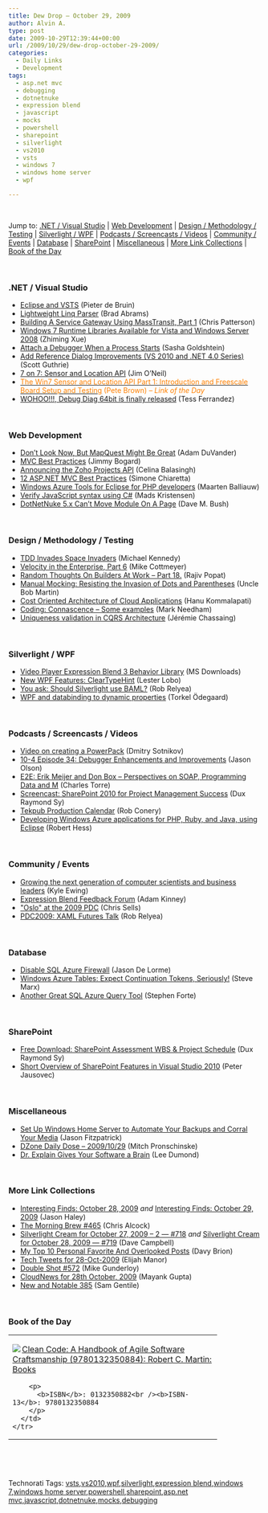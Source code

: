 ```yaml
---
title: Dew Drop – October 29, 2009
author: Alvin A.
type: post
date: 2009-10-29T12:39:44+00:00
url: /2009/10/29/dew-drop-october-29-2009/
categories:
  - Daily Links
  - Development
tags:
  - asp.net mvc
  - debugging
  - dotnetnuke
  - expression blend
  - javascript
  - mocks
  - powershell
  - sharepoint
  - silverlight
  - vs2010
  - vsts
  - windows 7
  - windows home server
  - wpf

---
```

&#160;

Jump to: [.NET / Visual Studio][1] | [Web Development][2] | [Design / Methodology / Testing][3] | [Silverlight / WPF][4] | [Podcasts / Screencasts / Videos][5] | [Community / Events][6] | [Database][7] | [SharePoint][8] | [Miscellaneous][9] | [More Link Collections][10] | [Book of the Day][11] 

&#160;

### <a name="dotnet"></a>.NET / Visual Studio

  * [Eclipse and VSTS][12] (Pieter de Bruin)
  * [Lightweight Linq Parser][13] (Brad Abrams)
  * [Building A Service Gateway Using MassTransit, Part 1][14] (Chris Patterson)
  * [Windows 7 Runtime Libraries Available for Vista and Windows Server 2008][15] (Zhiming Xue)
  * [Attach a Debugger When a Process Starts][16] (Sasha Goldshtein)
  * [Add Reference Dialog Improvements (VS 2010 and .NET 4.0 Series)][17] (Scott Guthrie)
  * [7 on 7: Sensor and Location API][18] (Jim O’Neil)
  * [<font color="#ff8000">The Win7 Sensor and Location API Part 1: Introduction and Freescale Board Setup and Testing</font>][19] <font color="#ff8000">(Pete Brown) <em>– Link of the Day</em></font>
  * [WOHOO!!!, Debug Diag 64bit is finally released][20] (Tess Ferrandez)

&#160;

### <a name="web"></a>Web Development

  * [Don’t Look Now, But MapQuest Might Be Great][21] (Adam DuVander)
  * [MVC Best Practices][22] (Jimmy Bogard)
  * [Announcing the Zoho Projects API][23] (Celina Balasingh)
  * [12 ASP.NET MVC Best Practices][24] (Simone Chiaretta)
  * [Windows Azure Tools for Eclipse for PHP developers][25] (Maarten Balliauw)
  * [Verify JavaScript syntax using C#][26] (Mads Kristensen)
  * [DotNetNuke 5.x Can’t Move Module On A Page][27] (Dave M. Bush)

&#160;

### <a name="design"></a>Design / Methodology / Testing

  * [TDD Invades Space Invaders][28] (Michael Kennedy)
  * [Velocity in the Enterprise, Part 6][29] (Mike Cottmeyer)
  * [Random Thoughts On Builders At Work &#8211; Part 18.][30] (Rajiv Popat)
  * [Manual Mocking: Resisting the Invasion of Dots and Parentheses][31] (Uncle Bob Martin)
  * [Cost Oriented Architecture of Cloud Applications][32] (Hanu Kommalapati)
  * [Coding: Connascence – Some examples][33] (Mark Needham)
  * [Uniqueness validation in CQRS Architecture][34] (Jérémie Chassaing)

&#160;

### <a name="silverlight"></a>Silverlight / WPF

  * [Video Player Expression Blend 3 Behavior Library][35] (MS Downloads)
  * [New WPF Features: ClearTypeHint][36] (Lester Lobo)
  * [You ask: Should Silverlight use BAML?][37] (Rob Relyea)
  * [WPF and databinding to dynamic properties][38] (Torkel Ödegaard)

&#160;

### <a name="podcasts"></a>Podcasts / Screencasts / Videos

  * [Video on creating a PowerPack][39] (Dmitry Sotnikov)
  * [10-4 Episode 34: Debugger Enhancements and Improvements][40] (Jason Olson)
  * [E2E: Erik Meijer and Don Box &#8211; Perspectives on SOAP, Programming Data and M][41] (Charles Torre)
  * [Screencast: SharePoint 2010 for Project Management Success][42] (Dux Raymond Sy)
  * [Tekpub Production Calendar][43] (Rob Conery)
  * [Developing Windows Azure applications for PHP, Ruby, and Java, using Eclipse][44] (Robert Hess)

&#160;

### <a name="events"></a>Community / Events

  * [Growing the next generation of computer scientists and business leaders][45] (Kyle Ewing)
  * [Expression Blend Feedback Forum][46] (Adam Kinney)
  * ["Oslo" at the 2009 PDC][47] (Chris Sells)
  * [PDC2009: XAML Futures Talk][48] (Rob Relyea)

&#160;

### <a name="db"></a>Database

  * [Disable SQL Azure Firewall][49] (Jason De Lorme)
  * [Windows Azure Tables: Expect Continuation Tokens, Seriously!][50] (Steve Marx)
  * [Another Great SQL Azure Query Tool][51] (Stephen Forte)

&#160;

### <a name="sp"></a>SharePoint

  * [Free Download: SharePoint Assessment WBS & Project Schedule][52] (Dux Raymond Sy)
  * [Short Overview of SharePoint Features in Visual Studio 2010][53] (Peter Jausovec)

&#160;

### <a name="misc"></a>Miscellaneous

  * [Set Up Windows Home Server to Automate Your Backups and Corral Your Media][54] (Jason Fitzpatrick)
  * [DZone Daily Dose &#8211; 2009/10/29][55] (Mitch Pronschinske)
  * [Dr. Explain Gives Your Software a Brain][56] (Lee Dumond)

&#160;

### <a name="links"></a>More Link Collections

  * [Interesting Finds: October 28, 2009][57] _and_&#160;[Interesting Finds: October 29, 2009][58] (Jason Haley)
  * [The Morning Brew #465][59] (Chris Alcock)
  * [Silverlight Cream for October 27, 2009 &#8211; 2 &#8212; #718][60] _and_&#160;[Silverlight Cream for October 28, 2009 &#8212; #719][61] (Dave Campbell)
  * [My Top 10 Personal Favorite And Overlooked Posts][62] (Davy Brion)
  * [Tech Tweets for 28-Oct-2009][63] (Elijah Manor)
  * [Double Shot #572][64] (Mike Gunderloy)
  * [CloudNews for 28th October, 2009][65] (Mayank Gupta)
  * [New and Notable 385][66] (Sam Gentile)

&#160;

### <a name="book"></a>Book of the Day

<div style="padding-bottom: 0px; margin: 0px; padding-left: 0px; padding-right: 0px; display: inline; float: none; padding-top: 0px" id="scid:7dc1bd33-94bd-46fd-a20b-0131235bcd47:be5f024e-0b1f-4669-b123-83ca1a258a90" class="wlWriterSmartContent">
  <table cellspacing="0" cellpadding="2" width="400" border="0" unselectable="on">
    <tr>
      <td valign="top" width="400">
        <p>
          <a title="Clean Code: A Handbook of Agile Software Craftsmanship (9780132350884): Robert C. Martin: Books" href="http://www.amazon.com/exec/obidos/ASIN/0132350882/alvinashcraft-20"><img data-recalc-dims="1" decoding="async" src="https://i0.wp.com/images.amazon.com/images/P/0132350882.01.MZZZZZZZ.jpg?w=660" border="0" align="left" style="float:left" />Clean Code: A Handbook of Agile Software Craftsmanship (9780132350884): Robert C. Martin: Books</a>
        </p>
        
        <p>
          <b>ISBN</b>: 0132350882<br /><b>ISBN-13</b>: 9780132350884
        </p>
      </td>
    </tr>
  </table>
</div>

&#160;

<div style="padding-bottom: 0px; margin: 0px; padding-left: 0px; padding-right: 0px; display: inline; float: none; padding-top: 0px" id="scid:C16BAC14-9A3D-4c50-9394-FBFEF7A93539:798b6744-d949-4fd4-8b47-72d832758abc" class="wlWriterSmartContent">
  <!--dotnetkickit-->
</div>

&#160;

<div style="padding-bottom: 0px; margin: 0px; padding-left: 0px; padding-right: 0px; display: inline; float: none; padding-top: 0px" id="scid:0767317B-992E-4b12-91E0-4F059A8CECA8:6ff09c9e-d7ad-43a3-bd5e-a18b327df394" class="wlWriterSmartContent">
  Technorati Tags: <a href="http://technorati.com/tags/vsts" rel="tag">vsts</a>,<a href="http://technorati.com/tags/vs2010" rel="tag">vs2010</a>,<a href="http://technorati.com/tags/wpf" rel="tag">wpf</a>,<a href="http://technorati.com/tags/silverlight" rel="tag">silverlight</a>,<a href="http://technorati.com/tags/expression+blend" rel="tag">expression blend</a>,<a href="http://technorati.com/tags/windows+7" rel="tag">windows 7</a>,<a href="http://technorati.com/tags/windows+home+server" rel="tag">windows home server</a>,<a href="http://technorati.com/tags/powershell" rel="tag">powershell</a>,<a href="http://technorati.com/tags/sharepoint" rel="tag">sharepoint</a>,<a href="http://technorati.com/tags/asp.net+mvc" rel="tag">asp.net mvc</a>,<a href="http://technorati.com/tags/javascript" rel="tag">javascript</a>,<a href="http://technorati.com/tags/dotnetnuke" rel="tag">dotnetnuke</a>,<a href="http://technorati.com/tags/mocks" rel="tag">mocks</a>,<a href="http://technorati.com/tags/debugging" rel="tag">debugging</a>
</div>

<div class="wlWriterHeaderFooter" style="margin:0px; padding:0px 0px 0px 0px;">
  <p>
    <br /> </div>

 [1]: https://morningdew-bpc6g3a0fgaxdxcu.eastus2-01.azurewebsites.net/#dotnet
 [2]: https://morningdew-bpc6g3a0fgaxdxcu.eastus2-01.azurewebsites.net/#web
 [3]: https://morningdew-bpc6g3a0fgaxdxcu.eastus2-01.azurewebsites.net/#design
 [4]: https://morningdew-bpc6g3a0fgaxdxcu.eastus2-01.azurewebsites.net/#silverlight
 [5]: https://morningdew-bpc6g3a0fgaxdxcu.eastus2-01.azurewebsites.net/#podcasts
 [6]: https://morningdew-bpc6g3a0fgaxdxcu.eastus2-01.azurewebsites.net/#events
 [7]: https://morningdew-bpc6g3a0fgaxdxcu.eastus2-01.azurewebsites.net/#db
 [8]: https://morningdew-bpc6g3a0fgaxdxcu.eastus2-01.azurewebsites.net/#sp
 [9]: https://morningdew-bpc6g3a0fgaxdxcu.eastus2-01.azurewebsites.net/#misc
 [10]: https://morningdew-bpc6g3a0fgaxdxcu.eastus2-01.azurewebsites.net/#links
 [11]: https://morningdew-bpc6g3a0fgaxdxcu.eastus2-01.azurewebsites.net/#book
 [12]: http://www.pieterdebruin.net/2009/10/29/EclipseAndVSTS.aspx
 [13]: http://blogs.msdn.com/brada/archive/2009/10/28/lightweight-linq-parser.aspx
 [14]: http://feedproxy.google.com/~r/LosTechies/~3/NgZDuIb8ImE/building-a-service-gateway-using-masstransit-part-1.aspx
 [15]: http://blogs.msdn.com/zxue/archive/2009/10/28/windows-7-runtime-libraries-available-for-vista-and-windows-server-2008.aspx
 [16]: http://blogs.microsoft.co.il/blogs/sasha/archive/2009/10/28/attach-a-debugger-when-a-process-starts.aspx
 [17]: http://weblogs.asp.net/scottgu/archive/2009/10/29/add-reference-dialog-improvements-vs-2010-and-net-4-0-series.aspx
 [18]: http://blogs.msdn.com/jimoneil/archive/2009/10/28/7-on-7-sensor-and-location-api.aspx
 [19]: http://feedproxy.google.com/~r/PeteBrown/~3/x-yIqQKK_E0/The-Win7-Sensor-and-Location-API-Part-1_3A00_-Introduction-and-Freescale-Board-Setup-and-Testing.aspx
 [20]: http://blogs.msdn.com/tess/archive/2009/10/29/wohoo-debug-diag-64bit-is-finally-released.aspx
 [21]: http://feedproxy.google.com/~r/ProgrammableWeb/~3/5BfbRoNz4N4/
 [22]: http://feedproxy.google.com/~r/LosTechies/~3/2TW4o4UVPoM/mvc-best-practices.aspx
 [23]: http://blogs.zoho.com/general/announcing-the-zoho-projects-api
 [24]: http://feeds.dzone.com/~r/zones/dotnet/~3/rhpjlUHtVDM/12-aspnet-mvc-best-practices
 [25]: http://blog.maartenballiauw.be/post.aspx?id=4b7d5a5b-a6c1-4ebf-a568-c314cbb1c035
 [26]: http://feedproxy.google.com/~r/netSlave/~3/bKOXzp0Hqf4/post.aspx
 [27]: http://blog.dmbcllc.com/2009/10/29/dotnetnuke-5-x-cant-move-module-on-a-page/
 [28]: http://feedproxy.google.com/~r/MichaelCKennedysWeblog/~3/QRoYBdesj8o/TDDInvadesSpaceInvaders.aspx
 [29]: http://feedproxy.google.com/~r/LeadingAgile/~3/aOinLXkRkUU/velocity-in-enterprise-part-6.html
 [30]: http://www.thousandtyone.com/blog/RandomThoughtsOnBuildersAtWorkPart18.aspx
 [31]: http://blog.objectmentor.com/articles/2009/10/28/manual-mocking-resisting-the-invasion-of-dots-and-parentheses
 [32]: http://blogs.msdn.com/hanuk/archive/2009/10/28/cost-oriented-architecture-of-cloud-applications.aspx
 [33]: http://feedproxy.google.com/~r/MarkNeedham/~3/lxschKolO90/
 [34]: http://thinkbeforecoding.com/post/2009/10/28/Uniqueness-validation-in-CQRS-Architecture
 [35]: http://feedproxy.google.com/~r/MicrosoftDownloadCenter/~3/ACB0L1JITBM/details.aspx
 [36]: http://blogs.msdn.com/llobo/archive/2009/10/28/new-wpf-features-cleartypehint.aspx
 [37]: http://blogs.windowsclient.net/rob_relyea/archive/2009/10/28/you-ask-should-silverlight-use-baml.aspx
 [38]: http://www.codinginstinct.com/2009/10/wpf-and-databinding-to-dynamic.html
 [39]: http://dmitrysotnikov.wordpress.com/2009/10/29/video-on-creating-a-powerpack/
 [40]: http://channel9.msdn.com/shows/10-4/10-4-Episode-34-Debugger-Enhancements-and-Improvements/
 [41]: http://channel9.msdn.com/shows/Going+Deep/E2E-Erik-Meijer-and-Don-Box-Perspectives-on-SOAP-Programming-Data-and-M/
 [42]: http://feedproxy.google.com/~r/Meetdux/~3/yf8zbRIuVLk/screencast-sharepoint-2010-for-project-management-success.aspx
 [43]: http://feedproxy.google.com/~r/wekeroad/EeKc/~3/J5kei2VgMNQ/
 [44]: http://channel9.msdn.com/shows/The+Knowledge+Chamber/Developing-Windows-Azure-applications-for-PHP-Ruby-and-Java-using-Eclipse/
 [45]: http://feedproxy.google.com/~r/blogspot/MKuf/~3/MhAYja7Giwg/growing-next-generation-of-computer.html
 [46]: http://adamkinney.wordpress.com/2009/10/28/expression-blend-feedback-forum-2/
 [47]: http://www.sellsbrothers.com/news/showTopic.aspx?ixTopic=2305
 [48]: http://blogs.windowsclient.net/rob_relyea/archive/2009/10/28/pdc2009-xaml-futures-talk.aspx
 [49]: http://blogs.msdn.com/usisvde/archive/2009/10/28/disable-sql-azure-firewall.aspx
 [50]: http://blog.smarx.com/posts/windows-azure-tables-expect-continuation-tokens-seriously
 [51]: http://feedproxy.google.com/~r/StephenFortesBlog/~3/hd2tjiFZajk/PermaLink,guid,f1312255-6cee-4834-85e7-81fcca61582c.aspx
 [52]: http://feedproxy.google.com/~r/Meetdux/~3/XSN6FXmYH2U/free-download-sharepoint-assessment-wbs-amp-project-schedule.aspx
 [53]: http://feedproxy.google.com/~r/sharepointteamblog/~3/8M8Dy4HSkiw/short-overview-of-sharepoint-features-in-visual-studio-2010.aspx
 [54]: http://feeds.gawker.com/~r/lifehacker/full/~3/B7csFLek9Ms/set-up-windows-home-server-to-automate-your-backups-and-corral-your-media
 [55]: http://feeds.dzone.com/~r/zones/dotnet/~3/hSbsKqKWw5M/dzone-daily-dose-20091029
 [56]: http://leedumond.com/blog/dr-explain-gives-your-software-a-brain/
 [57]: http://jasonhaley.com/blog/post.aspx?id=cf28b025-9afc-4538-8014-19d54916c70b
 [58]: http://jasonhaley.com/blog/post.aspx?id=f57074a6-5b68-4c4c-957e-58be4cf60d04
 [59]: http://feedproxy.google.com/~r/ReflectivePerspective/~3/6TLZ9lXnVWs/
 [60]: http://geekswithblogs.net/WynApseTechnicalMusings/archive/2009/10/27/135765.aspx
 [61]: http://geekswithblogs.net/WynApseTechnicalMusings/archive/2009/10/28/135785.aspx
 [62]: http://feedproxy.google.com/~r/davybrion/~3/v5yCDAWRbvw/
 [63]: http://elijahmanor.com/webdevdotnet/post.aspx?id=cc8d3f94-e484-4fb7-8d45-1d834152f069
 [64]: http://afreshcup.com/2009/10/29/double-shot-572/
 [65]: http://feedproxy.google.com/~r/CloudAve/~3/oV60uhj-S-M/cloudnews-for-28th-october-2009
 [66]: http://feedproxy.google.com/~r/SamGentile/~3/lpmOdHeQfoE/